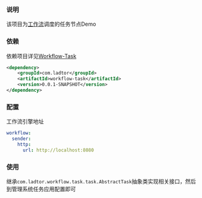 ### 说明
该项目为[工作流](../../../workflow)调度的任务节点Demo

### 依赖
依赖项目详见[Workflow-Task](../../../workflow-task)

```xml
<dependency>
    <groupId>com.ladtor</groupId>
    <artifactId>workflow-task</artifactId>
    <version>0.0.1-SNAPSHOT</version>
</dependency>
```

### 配置
工作流引擎地址

```yaml
workflow:
  sender:
    http:
      url: http://localhost:8080
```

### 使用
继承`com.ladtor.workflow.task.task.AbstractTask`抽象类实现相关接口，然后到管理系统任务应用配置即可
